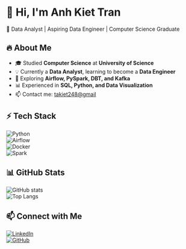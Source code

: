 # 👋 Hi, I'm Anh Kiet Tran

🚀 Data Analyst | Aspiring Data Engineer | Computer Science Graduate  

## 🔥 About Me
- 🎓 Studied **Computer Science** at **University of Science**  
- 💡 Currently a **Data Analyst**, learning to become a **Data Engineer**  
- 🚀 Exploring **Airflow, PySpark, DBT, and Kafka**  
- 📊 Experienced in **SQL, Python, and Data Visualization**  
- 📫 Contact me: [takiet248@gmail](mailto:takiet248@gmai)  

## ⚡ Tech Stack
![Python](https://img.shields.io/badge/Python-3776AB?style=for-the-badge&logo=python&logoColor=white)  
![Airflow](https://img.shields.io/badge/Airflow-017CEE?style=for-the-badge&logo=apache-airflow&logoColor=white)  
![Docker](https://img.shields.io/badge/Docker-2496ED?style=for-the-badge&logo=docker&logoColor=white)  
![Spark](https://img.shields.io/badge/Apache%20Spark-FDEE21?style=for-the-badge&logo=apachespark&logoColor=black)  

## 📊 GitHub Stats
![GitHub stats](https://github-readme-stats.vercel.app/api?username=yourusername&show_icons=true&theme=radical)  
![Top Langs](https://github-readme-stats.vercel.app/api/top-langs/?username=yourusername&layout=compact&theme=radical)  


## 📫 Connect with Me
[![LinkedIn](https://img.shields.io/badge/LinkedIn-blue?style=for-the-badge&logo=linkedin&logoColor=white)](https://www.linkedin.com/in/takiet248)  
[![GitHub](https://img.shields.io/badge/GitHub-black?style=for-the-badge&logo=github&logoColor=white)](https://github.com/takiet248)  
